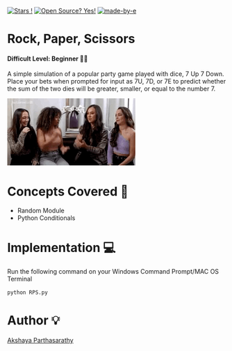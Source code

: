 [![Stars !](https://img.shields.io/badge/Star-If%20Useful-1abc9c.svg)](https://GitHub.com/Naereen/ama) 
[![Open Source? Yes!](https://badgen.net/badge/Open%20Source%20%3F/Yes%21/blue?icon=github)](https://github.com/Naereen/badges/) 
[![made-by-e](https://img.shields.io/badge/Go%20Back%20To-Repository-1f425f.svg)](https://github.com/iaks23/iLearnPython)


# Rock, Paper, Scissors 

#### Difficult Level: Beginner 👶🏻

A simple simulation of a popular party game played with dice, 7 Up 7 Down. Place your bets when prompted for input as 7U, 7D, or 7E to predict whether the sum of the two dies will be greater, smaller, or equal to the number 7.

  
![RPS](https://github.com/iaks23/iLearnPython/blob/main/gifs/RPS.GIF)
  

# Concepts Covered 📖

* Random Module
* Python Conditionals

# Implementation 💻

Run the following command on your Windows Command Prompt/MAC OS Terminal

```python
python RPS.py
```
# Author 💡

[Akshaya Parthasarathy](https://github.com/iaks23)

